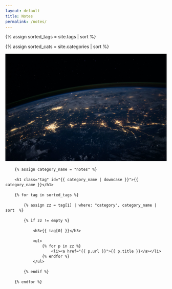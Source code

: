 ```yaml
---
layout: default
title: Notes
permalink: /notes/
---
```


{% assign sorted_tags = site.tags | sort %}

{% assign sorted_cats = site.categories | sort %}


<img src="img/nasa.jpg" />

<div class="posts">
    

        {% assign category_name = "notes" %}

        <h1 class="tag" id="{{ category_name | downcase }}">{{ category_name }}</h1>

        {% for tag in sorted_tags %}

            {% assign zz = tag[1] | where: "category", category_name | sort  %}
            
            {% if zz != empty %}
                
                <h3>{{ tag[0] }}</h3>

                <ul>
                    {% for p in zz %}
                        <li><a href="{{ p.url }}">{{ p.title }}</a></li>
                    {% endfor %}
                </ul>

            {% endif %}
        
        {% endfor %}





</div>

